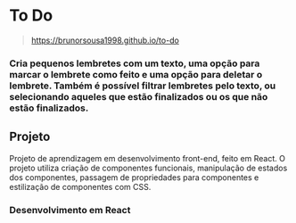 # To Do

> https://brunorsousa1998.github.io/to-do

### Cria pequenos lembretes com um texto, uma opção para marcar o lembrete como feito e uma opção para deletar o lembrete. Também é possível filtrar lembretes pelo texto, ou selecionando aqueles que estão finalizados ou os que não estão finalizados.

## Projeto

Projeto de aprendizagem em desenvolvimento front-end, feito em React. O projeto utiliza criação de componentes funcionais, manipulação de estados dos componentes, passagem de propriedades para componentes e estilização de componentes com CSS.

### Desenvolvimento em React
